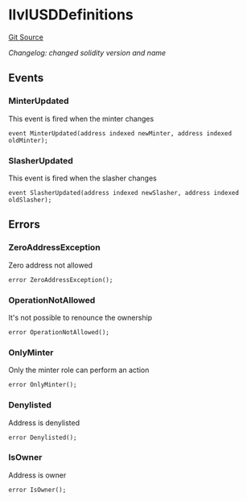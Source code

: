 # IlvlUSDDefinitions
[Git Source](https://github.com/Level-Money/contracts/blob/0fa663cd541ef95fb08cd2849fd8cc2be3967548/src/v1/interfaces/IlvlUSDDefinitions.sol)

*Changelog: changed solidity version and name*


## Events
### MinterUpdated
This event is fired when the minter changes


```solidity
event MinterUpdated(address indexed newMinter, address indexed oldMinter);
```

### SlasherUpdated
This event is fired when the slasher changes


```solidity
event SlasherUpdated(address indexed newSlasher, address indexed oldSlasher);
```

## Errors
### ZeroAddressException
Zero address not allowed


```solidity
error ZeroAddressException();
```

### OperationNotAllowed
It's not possible to renounce the ownership


```solidity
error OperationNotAllowed();
```

### OnlyMinter
Only the minter role can perform an action


```solidity
error OnlyMinter();
```

### Denylisted
Address is denylisted


```solidity
error Denylisted();
```

### IsOwner
Address is owner


```solidity
error IsOwner();
```

